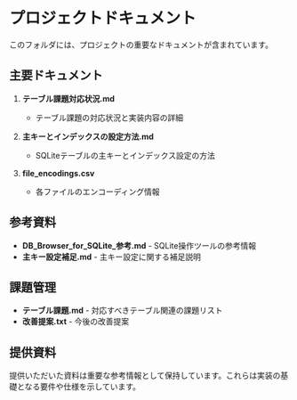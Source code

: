 # プロジェクトドキュメント

このフォルダには、プロジェクトの重要なドキュメントが含まれています。

## 主要ドキュメント

1. **テーブル課題対応状況.md**
   - テーブル課題の対応状況と実装内容の詳細

2. **主キーとインデックスの設定方法.md**
   - SQLiteテーブルの主キーとインデックス設定の方法

3. **file_encodings.csv**
   - 各ファイルのエンコーディング情報

## 参考資料

- **DB_Browser_for_SQLite_参考.md** - SQLite操作ツールの参考情報
- **主キー設定補足.md** - 主キー設定に関する補足説明

## 課題管理

- **テーブル課題.md** - 対応すべきテーブル関連の課題リスト
- **改善提案.txt** - 今後の改善提案

## 提供資料

提供いただいた資料は重要な参考情報として保持しています。これらは実装の基礎となる要件や仕様を示しています。